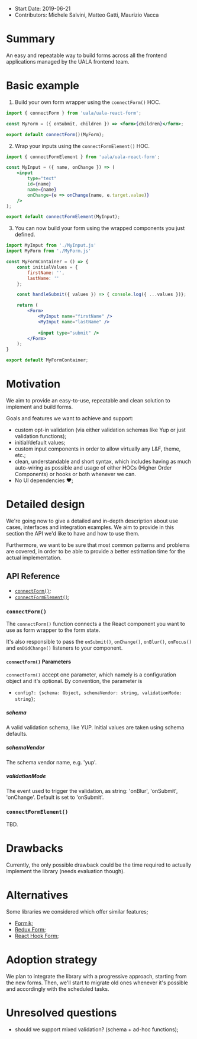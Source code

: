 - Start Date: 2019-06-21
- Contributors: Michele Salvini, Matteo Gatti, Maurizio Vacca

# Summary

An easy and repeatable way to build forms across all the frontend applications managed by the UALA frontend team.

# Basic example

1. Build your own form wrapper using the `connectForm()` HOC.

```jsx
import { connectForm } from 'uala/uala-react-form';

const MyForm = ({ onSubmit, children }) => <form>{children}</form>;

export default connectForm()(MyForm);
```

2. Wrap your inputs using the `connectFormElement()` HOC.

```jsx
import { connectFormElement } from 'uala/uala-react-form';

const MyInput = ({ name, onChange }) => (
    <input
        type="text"
        id={name}
        name={name}
        onChange={e => onChange(name, e.target.value)}
    />
);

export default connectFormElement(MyInput);
```

3. You can now build your form using the wrapped components you just defined.

```jsx
import MyInput from './MyInput.js'
import MyForm from './MyForm.js'

const MyFormContainer = () => {
    const initialValues = {
        firstName: '',
        lastName: ''
    };

    const handleSubmit({ values }) => { console.log({ ...values })};

    return (
        <Form>
            <MyInput name="firstName" />
            <MyInput name="lastName" />
            
            <input type="submit" />
        </Form>
    );
}

export default MyFormContainer;
```

# Motivation

We aim to provide an easy-to-use, repeatable and clean solution to implement and build forms.

Goals and features we want to achieve and support:

- custom opt-in validation (via either validation schemas like Yup or just validation functions);
- initial/default values;
- custom input components in order to allow virtually any L&F, theme, etc.;
- clean, understandable and short syntax, which includes having as much auto-wiring as possible and usage
of either HOCs (Higher Order Components) or hooks or both whenever we can.
- No UI dependencies :heart:;

# Detailed design

We're going now to give a detailed and in-depth description about use cases, interfaces and integration examples.
We aim to provide in this section the API we'd like to have and how to use them.

Furthermore, we want to be sure that most common patterns and problems are covered, in order to be able to provide
a better estimation time for the actual implementation.

## API Reference

- [`connectForm()`](#connectform);
- [`connectFormElement()`](#connectformvalues);

### `connectForm()`

The `connectForm()` function connects a the React component you want to use as form wrapper to the form state.

It's also responsible to pass the  `onSubmit()`, `onChange()`, `onBlur()`, `onFocus()` and `onDidChange()` listeners to your component.

#### `connectForm()` Parameters

`connectForm()` accept one parameter, which namely is a configuration object and it's optional. By convention, the parameter is

- `config?: {schema: Object, schemaVendor: string, validationMode: string}`;

##### schema

A valid validation schema, like YUP. Initial values are taken using schema defaults.

##### schemaVendor

The schema vendor name, e.g. 'yup'.

##### validationMode

The event used to trigger the validation, as string: 'onBlur', 'onSubmit', 'onChange'. Default is set to 'onSubmit'.

##### 

### `connectFormElement()`

TBD.

# Drawbacks

Currently, the only possible drawback could be the time required to actually implement the library (needs evaluation though).

# Alternatives

Some libraries we considered which offer similar features;

- [Formik](https://jaredpalmer.com/formik/);
- [Redux Form](https://redux-form.com/8.2.2/);
- [React Hook Form](https://react-hook-form.com/);

# Adoption strategy

We plan to integrate the library with a progressive approach, starting from the new forms.
Then, we'll start to migrate old ones whenever it's possible and accordingly with the scheduled tasks.

# Unresolved questions

- should we support mixed validation? (schema + ad-hoc functions);
